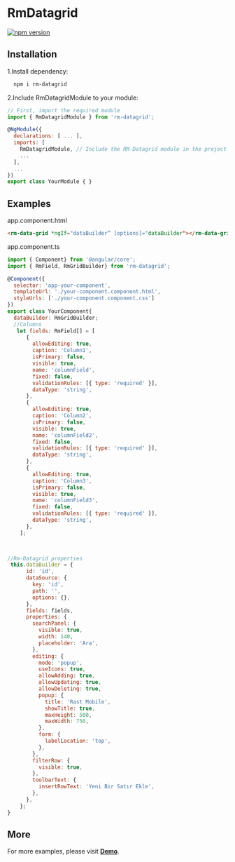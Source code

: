 # RmDatagrid
[![npm version](https://d25lcipzij17d.cloudfront.net/badge.svg?id=js&r=r&ts=1683906897&type=6e&v=0.0.43&x2=0)](https://www.npmjs.com/package/rm-datagrid)
## Installation
1.Install dependency:

```bash
  npm i rm-datagrid 
```
2.Include RmDatagridModule to your module:

```javascript
// First, import the required module
import { RmDatagridModule } from 'rm-datagrid';

@NgModule({
  declarations: [ ... ],
  imports: [
    RmDatagridModule, // Include the RM-Datagrid module in the project
    ...
  ],
  ...
})
export class YourModule { }
```


## Examples 

app.component.html
```html
<rm-data-grid *ngIf="dataBuilder” [options]="dataBuilder"></rm-data-grid>
```
app.component.ts
```javascript
import { Component} from '@angular/core';
import { RmField, RmGridBuilder} from 'rm-datagrid';

@Component({
  selector: 'app-your-component',
  templateUrl: './your-component.component.html',
  styleUrls: ['./your-component.component.css']
})
export class YourComponent{
  dataBuilder: RmGridBuilder;
  //Columns
   let fields: RmField[] = [
      {
        allowEditing: true,
        caption: 'Column1',
        isPrimary: false,
        visible: true,
        name: 'columnField',
        fixed: false,
        validationRules: [{ type: 'required' }],
        dataType: 'string',
      },
      {
        allowEditing: true,
        caption: 'Column2',
        isPrimary: false,
        visible: true,
        name: 'columnField2',
        fixed: false,
        validationRules: [{ type: 'required' }],
        dataType: 'string',
      },
      {
        allowEditing: true,
        caption: 'Column3',
        isPrimary: false,
        visible: true,
        name: 'columnField3',
        fixed: false,
        validationRules: [{ type: 'required' }],
        dataType: 'string',
      },
    ];


   
//Rm-Datagrid properties
 this.dataBuilder = {
      id: 'id',
      dataSource: {
        key: 'id',
        path: '',
        options: {},
      },
      fields: fields,
      properties: {
        searchPanel: {
          visible: true,
          width: 140,
          placeholder: 'Ara',
        },
        editing: {
          mode: 'popup',
          useIcons: true,
          allowAdding: true,
          allowUpdating: true,
          allowDeleting: true,
          popup: {
            title: 'Rast Mobile',
            showTitle: true,
            maxHeight: 500,
            maxWidth: 750,
          },
          form: {
            labelLocation: 'top',
          },
        },
        filterRow: {
          visible: true,
        },
        toolbarText: {
          insertRowText: 'Yeni Bir Satır Ekle',
        },
      },
    };
}
```
## More
For more examples, please visit **[Demo](link)**.
